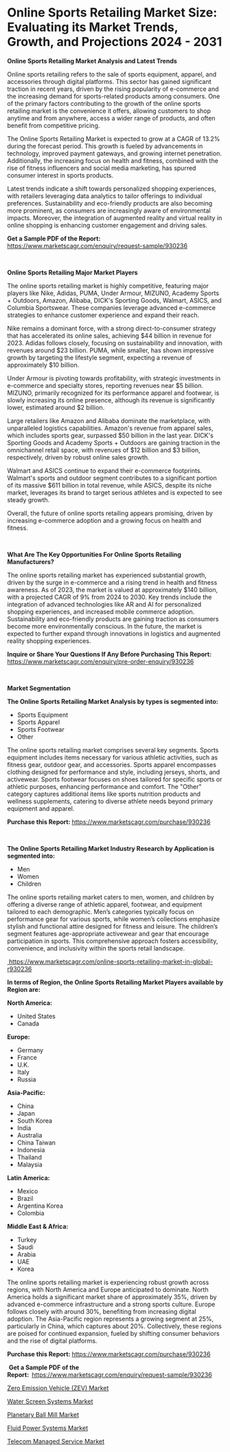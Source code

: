 <p><h1>Online Sports Retailing Market Size: Evaluating its Market Trends, Growth, and Projections 2024 - 2031</h1></p><p><strong>Online Sports Retailing Market Analysis and Latest Trends</strong></p>
<p><p>Online sports retailing refers to the sale of sports equipment, apparel, and accessories through digital platforms. This sector has gained significant traction in recent years, driven by the rising popularity of e-commerce and the increasing demand for sports-related products among consumers. One of the primary factors contributing to the growth of the online sports retailing market is the convenience it offers, allowing customers to shop anytime and from anywhere, access a wider range of products, and often benefit from competitive pricing.</p><p>The Online Sports Retailing Market is expected to grow at a CAGR of 13.2% during the forecast period. This growth is fueled by advancements in technology, improved payment gateways, and growing internet penetration. Additionally, the increasing focus on health and fitness, combined with the rise of fitness influencers and social media marketing, has spurred consumer interest in sports products. </p><p>Latest trends indicate a shift towards personalized shopping experiences, with retailers leveraging data analytics to tailor offerings to individual preferences. Sustainability and eco-friendly products are also becoming more prominent, as consumers are increasingly aware of environmental impacts. Moreover, the integration of augmented reality and virtual reality in online shopping is enhancing customer engagement and driving sales.</p></p>
<p><strong>Get a Sample PDF of the Report:&nbsp;</strong> <a href="https://www.marketscagr.com/enquiry/request-sample/930236">https://www.marketscagr.com/enquiry/request-sample/930236</a></p>
<p>&nbsp;</p>
<p><strong>Online Sports Retailing Major Market Players</strong></p>
<p><p>The online sports retailing market is highly competitive, featuring major players like Nike, Adidas, PUMA, Under Armour, MIZUNO, Academy Sports + Outdoors, Amazon, Alibaba, DICK's Sporting Goods, Walmart, ASICS, and Columbia Sportswear. These companies leverage advanced e-commerce strategies to enhance customer experience and expand their reach.</p><p>Nike remains a dominant force, with a strong direct-to-consumer strategy that has accelerated its online sales, achieving $44 billion in revenue for 2023. Adidas follows closely, focusing on sustainability and innovation, with revenues around $23 billion. PUMA, while smaller, has shown impressive growth by targeting the lifestyle segment, expecting a revenue of approximately $10 billion.</p><p>Under Armour is pivoting towards profitability, with strategic investments in e-commerce and specialty stores, reporting revenues near $5 billion. MIZUNO, primarily recognized for its performance apparel and footwear, is slowly increasing its online presence, although its revenue is significantly lower, estimated around $2 billion.</p><p>Large retailers like Amazon and Alibaba dominate the marketplace, with unparalleled logistics capabilities. Amazon's revenue from apparel sales, which includes sports gear, surpassed $50 billion in the last year. DICK's Sporting Goods and Academy Sports + Outdoors are gaining traction in the omnichannel retail space, with revenues of $12 billion and $3 billion, respectively, driven by robust online sales growth.</p><p>Walmart and ASICS continue to expand their e-commerce footprints. Walmart's sports and outdoor segment contributes to a significant portion of its massive $611 billion in total revenue, while ASICS, despite its niche market, leverages its brand to target serious athletes and is expected to see steady growth.</p><p>Overall, the future of online sports retailing appears promising, driven by increasing e-commerce adoption and a growing focus on health and fitness.</p></p>
<p>&nbsp;</p>
<p><strong>What Are The Key Opportunities For Online Sports Retailing Manufacturers?</strong></p>
<p><p>The online sports retailing market has experienced substantial growth, driven by the surge in e-commerce and a rising trend in health and fitness awareness. As of 2023, the market is valued at approximately $140 billion, with a projected CAGR of 9% from 2024 to 2030. Key trends include the integration of advanced technologies like AR and AI for personalized shopping experiences, and increased mobile commerce adoption. Sustainability and eco-friendly products are gaining traction as consumers become more environmentally conscious. In the future, the market is expected to further expand through innovations in logistics and augmented reality shopping experiences.</p></p>
<p><strong>Inquire or Share Your Questions If Any Before Purchasing This Report:</strong> <a href="https://www.marketscagr.com/enquiry/pre-order-enquiry/930236">https://www.marketscagr.com/enquiry/pre-order-enquiry/930236</a></p>
<p>&nbsp;</p>
<p><strong>Market Segmentation</strong></p>
<p><strong>The Online Sports Retailing Market Analysis by types is segmented into:</strong></p>
<p><ul><li>Sports Equipment</li><li>Sports Apparel</li><li>Sports Footwear</li><li>Other</li></ul></p>
<p><p>The online sports retailing market comprises several key segments. Sports equipment includes items necessary for various athletic activities, such as fitness gear, outdoor gear, and accessories. Sports apparel encompasses clothing designed for performance and style, including jerseys, shorts, and activewear. Sports footwear focuses on shoes tailored for specific sports or athletic purposes, enhancing performance and comfort. The "Other" category captures additional items like sports nutrition products and wellness supplements, catering to diverse athlete needs beyond primary equipment and apparel.</p></p>
<p><strong>Purchase this Report:&nbsp;</strong><a href="https://www.marketscagr.com/purchase/930236">https://www.marketscagr.com/purchase/930236</a></p>
<p>&nbsp;</p>
<p><strong>The Online Sports Retailing Market Industry Research by Application is segmented into:</strong></p>
<p><ul><li>Men</li><li>Women</li><li>Children</li></ul></p>
<p><p>The online sports retailing market caters to men, women, and children by offering a diverse range of athletic apparel, footwear, and equipment tailored to each demographic. Men’s categories typically focus on performance gear for various sports, while women’s collections emphasize stylish and functional attire designed for fitness and leisure. The children’s segment features age-appropriate activewear and gear that encourage participation in sports. This comprehensive approach fosters accessibility, convenience, and inclusivity within the sports retail landscape.</p></p>
<p><a href="https://www.marketscagr.com/online-sports-retailing-market-in-global-r930236">&nbsp;https://www.marketscagr.com/online-sports-retailing-market-in-global-r930236</a></p>
<p><strong>In terms of Region, the Online Sports Retailing Market Players available by Region are:</strong></p>
<p>
    <p> <strong> North America: </strong>
        <ul>
            <li>United States</li>
            <li>Canada</li>
        </ul>
        </p> 
    <p> <strong> Europe: </strong>
        <ul>
            <li>Germany</li>
            <li>France</li>
            <li>U.K.</li>
            <li>Italy</li>
            <li>Russia</li>
        </ul>
        </p> 
    <p> <strong> Asia-Pacific: </strong>
        <ul>
            <li>China</li>
            <li>Japan</li>
            <li>South Korea</li>
            <li>India</li>
            <li>Australia</li>
            <li>China Taiwan</li>
            <li>Indonesia</li>
            <li>Thailand</li>
            <li>Malaysia</li>
        </ul>
        </p> 
    <p> <strong> Latin America: </strong>
        <ul>
            <li>Mexico</li>
            <li>Brazil</li>
            <li>Argentina Korea</li>
            <li>Colombia</li>
        </ul>
        </p> 
    <p> <strong> Middle East & Africa: </strong>
        <ul>
            <li>Turkey</li>
            <li>Saudi</li>
            <li>Arabia</li>
            <li>UAE</li>
            <li>Korea</li>
        </ul>
    </p>
    </p>
<p><p>The online sports retailing market is experiencing robust growth across regions, with North America and Europe anticipated to dominate. North America holds a significant market share of approximately 35%, driven by advanced e-commerce infrastructure and a strong sports culture. Europe follows closely with around 30%, benefiting from increasing digital adoption. The Asia-Pacific region represents a growing segment at 25%, particularly in China, which captures about 20%. Collectively, these regions are poised for continued expansion, fueled by shifting consumer behaviors and the rise of digital platforms.</p></p>
<p><strong>Purchase this Report: </strong><a href="https://www.marketscagr.com/purchase/930236">https://www.marketscagr.com/purchase/930236</a></p>
<p>&nbsp;<strong>Get a Sample PDF of the Report:&nbsp;&nbsp;</strong><a href="https://www.marketscagr.com/enquiry/request-sample/930236">https://www.marketscagr.com/enquiry/request-sample/930236</a></p>
<p><strong></strong></p>
<p><p><a href="https://issuu.com/reportprime-2/docs/zero-emission-vehicle-zev-market-si_706497da4255ef">Zero Emission Vehicle (ZEV) Market</a></p><p><a href="https://www.linkedin.com/pulse/water-screen-systems-market-share-new-trends-analysis-4cioe?trackingId=Asw2LbQIRqaolgqKuvqa%2Bw%3D%3D">Water Screen Systems Market</a></p><p><a href="https://www.linkedin.com/pulse/global-planetary-ball-mill-market-size-share-analysis-product-wil3e?trackingId=GvjK8ZwfTyqglGjas2Zcuw%3D%3D">Planetary Ball Mill Market</a></p><p><a href="https://medium.com/@kein87623/the-fluid-power-systems-market-insights-report-offers-an-in-depth-and-thorough-analysis-of-the-42489a2ed415">Fluid Power Systems Market</a></p><p><a href="https://issuu.com/reportprime-2/docs/telecom-managed-service-market-size_45fabebe5a9eee">Telecom Managed Service Market</a></p></p>